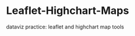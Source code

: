 # Leaflet-Highchart-Maps
dataviz practice: leaflet and highchart map tools
<iframe src="https://nwroth.github.io/leaflet-map-simple/” width=”90%” height=350></iframe>
